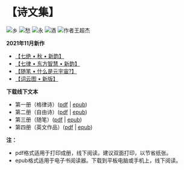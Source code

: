 # 【诗文集】

![乡](_static/images/xiang.PNG)
![愁](_static/images/chou.PNG)
![永](_static/images/yong.PNG)
![酒](_static/images/jiu.PNG)
![作者王超杰](_static/images/signature.PNG)

**2021年11月新作**

- [【七绝 • 秋 • 新韵】](classic_poems/qi_jue/41.md)
- [【七律 • 东方智慧 • 新韵】](classic_poems/qi_lv/18.md)
- [【随笔 • 什么是元宇宙?】](proses/politics/35.md)
- [【词云图 • 新版】](004_word_cloud.md)

**下载线下文本**

- 第一册（格律诗）([pdf](offline/wcj365_classic_poems.pdf) | [epub](offline/wcj365_classic_poems.epub))
- 第二册（自由诗）([pdf](https://github.com/wcj365/love/raw/main/offline/wcj365_modern_poems.pdf) | [epub](https://github.com/wcj365/love/raw/main/offline/wcj365_modern_poems.epub))
- 第三册（随笔）([pdf](https://github.com/wcj365/love/raw/main/offline/wcj365_proses.pdf) | [epub](https://github.com/wcj365/love/raw/main/offline/wcj365_proses.epub))
- 第四册（英文作品）([pdf](https://github.com/wcj365/love/raw/main/offline/wcj365_english.pdf) | [epub](https://github.com/wcj365/love/raw/main/offline/wcj365_english.epub))

**注：**

- pdf格式适用于打印成册，线下阅读。建议双面打印，以节省纸张。
- epub格式适用于电子书阅读器。下载到平板电脑或手机上，线下阅读。